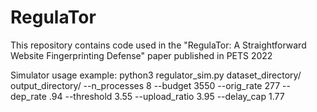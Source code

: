 # RegulaTor
This repository contains code used in the "RegulaTor: A Straightforward Website Fingerprinting Defense" paper published in PETS 2022

Simulator usage example: python3 regulator\_sim.py dataset\_directory/ output\_directory/ --n\_processes 8 --budget 3550 --orig\_rate 277 --dep\_rate .94 --threshold 3.55 --upload\_ratio 3.95 --delay\_cap 1.77


